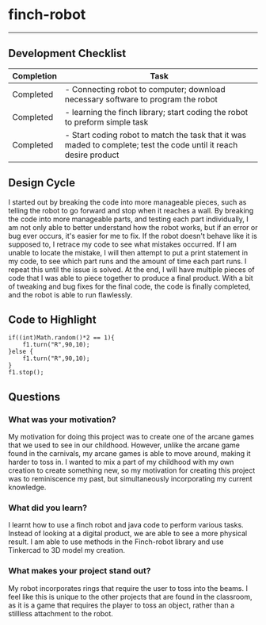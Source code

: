 # finch-robot
---
## Development Checklist

| Completion  | Task |
| ------------- | ------------- |
| Completed | - Connecting robot to computer; download necessary software to program the robot|
| Completed | - learning the finch library; start coding the robot to preform simple task  |
| Completed | - Start coding robot to match the task that it was maded to complete; test the code until it reach desire product |

## Design Cycle
I started out by breaking the code into more manageable pieces, such as telling the robot to go forward and stop when it reaches a wall. By breaking the code into more manageable parts, and testing each part individually, I am not only able to better understand how the robot works, but if an error or bug ever occurs, it's easier for me to fix. If the robot doesn't behave like it is supposed to, I retrace my code to see what mistakes occurred. If I am unable to locate the mistake, I will then attempt to put a print statement in my code, to see which part runs and the amount of time each part runs. I repeat this until the issue is solved. At the end, I will have multiple pieces of code that I was able to piece together to produce a final product. With a bit of tweaking and bug fixes for the final code, the code is finally completed, and the robot is able to run flawlessly. 

## Code to Highlight
```
if((int)Math.random()*2 == 1){
	f1.turn("R",90,10);
}else {
	f1.turn("R",90,10);
}
f1.stop();
```
## Questions
### What was your motivation?
My motivation for doing this project was to create one of the arcane games that we used to see in our childhood. However, unlike the arcane game found in the carnivals, my arcane games is able to move around, making it harder to toss in. I wanted to mix a part of my childhood with my own creation to create something new, so my motivation for creating this project was to reminiscence my past, but simultaneously incorporating my current knowledge. 
### What did you learn?
I learnt how to use a finch robot and java code to perform various tasks. Instead of looking at a digital product, we are able to see a more physical result. I am able to use methods in the Finch-robot library and use Tinkercad to 3D model my creation. 
### What makes your project stand out?
My robot incorporates rings that require the user to toss into the beams. I feel like this is unique to the other projects that are found in the classroom, as it is a game that requires the player to toss an object, rather than a stillless attachment to the robot. 
